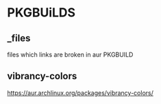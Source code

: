 # PKGBUiLDS

## _files
files which links are broken in aur PKGBUILD

## vibrancy-colors
https://aur.archlinux.org/packages/vibrancy-colors/